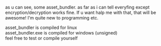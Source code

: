 as u can see, some asset_bundler.
as far as i can tell everyfing except encryption/decryption works fine.
If u want halp me with that, that will be awesome!
I'm quite new to programming etc.

asset_bundler is compiled for linux\
asset_bundler.exe is compiled for windows (unsigned)\
feel free to test or compile yourself
